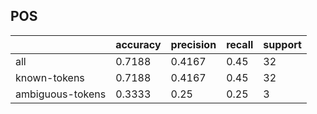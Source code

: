 
## POS

|                  | accuracy | precision | recall | support |
|------------------|----------|-----------|--------|---------|
| all              | 0.7188   | 0.4167    | 0.45   | 32      |
| known-tokens     | 0.7188   | 0.4167    | 0.45   | 32      |
| ambiguous-tokens | 0.3333   | 0.25      | 0.25   | 3       |

